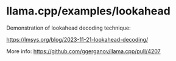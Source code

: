 # llama.cpp/examples/lookahead

Demonstration of lookahead decoding technique:

https://lmsys.org/blog/2023-11-21-lookahead-decoding/

More info: https://github.com/ggerganov/llama.cpp/pull/4207
